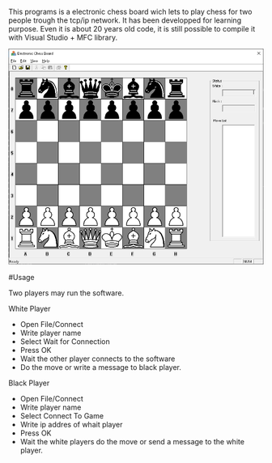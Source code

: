 This programs is a electronic chess board wich lets to play chess for two people trough the tcp/ip network.
It has been developped for learning purpose. Even it is about 20 years old code, it is still possible to compile it with Visual Studio + MFC library.

![Screenshot for the program](res/screenshot.png)

#Usage

Two players may run the software.

White Player
* Open File/Connect
* Write player name
* Select Wait for Connection
* Press OK
* Wait the other player connects to the software
* Do the move or write a message to black player.

Black Player
* Open File/Connect
* Write player name
* Select Connect To Game
* Write ip addres of whait player
* Press OK
* Wait the white players do the move or send a message to the white player.
